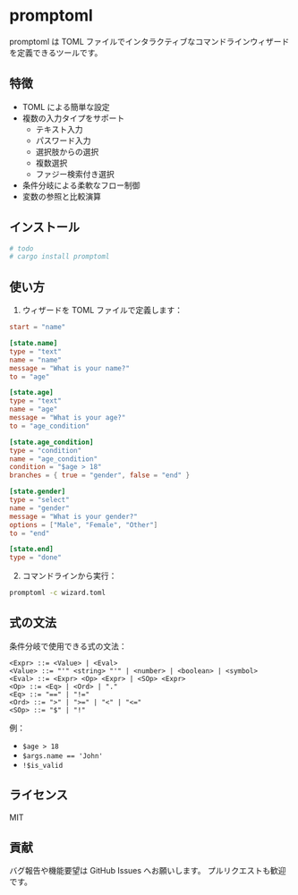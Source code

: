 # promptoml

promptoml は TOML ファイルでインタラクティブなコマンドラインウィザードを定義できるツールです。

## 特徴

- TOML による簡単な設定
- 複数の入力タイプをサポート
  - テキスト入力
  - パスワード入力
  - 選択肢からの選択
  - 複数選択
  - ファジー検索付き選択
- 条件分岐による柔軟なフロー制御
- 変数の参照と比較演算

## インストール

```bash
# todo
# cargo install promptoml
```

## 使い方

1. ウィザードを TOML ファイルで定義します：

```toml
start = "name"

[state.name]
type = "text"
name = "name"
message = "What is your name?"
to = "age"

[state.age]
type = "text"
name = "age"
message = "What is your age?"
to = "age_condition"

[state.age_condition]
type = "condition"
name = "age_condition"
condition = "$age > 18"
branches = { true = "gender", false = "end" }

[state.gender]
type = "select"
name = "gender"
message = "What is your gender?"
options = ["Male", "Female", "Other"]
to = "end"

[state.end]
type = "done"
```

2. コマンドラインから実行：

```bash
promptoml -c wizard.toml
```

## 式の文法

条件分岐で使用できる式の文法：

```
<Expr> ::= <Value> | <Eval>
<Value> ::= "'" <string> "'" | <number> | <boolean> | <symbol>
<Eval> ::= <Expr> <Op> <Expr> | <SOp> <Expr>
<Op> ::= <Eq> | <Ord> | "."
<Eq> ::= "==" | "!="
<Ord> ::= ">" | ">=" | "<" | "<="
<SOp> ::= "$" | "!"
```

例：
- `$age > 18`
- `$args.name == 'John'`
- `!$is_valid`

## ライセンス

MIT

## 貢献

バグ報告や機能要望は GitHub Issues へお願いします。
プルリクエストも歓迎です。
